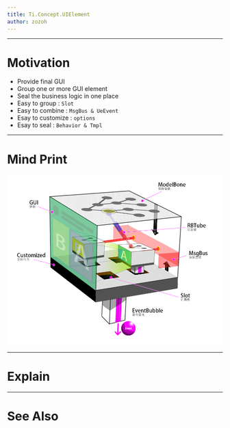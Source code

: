 ```yaml
---
title: Ti.Concept.UIElement
author: zozoh
---
```


----------------------------------------------------
# Motivation

- Provide final GUI
- Group one or more GUI element
- Seal the business logic in one place
- Easy to group : `Slot`
- Easy to combine : `MsgBus & UeEvent`
- Esay to customize : `options`
- Esay to seal : `Behavior & Tmpl`

----------------------------------------------------
# Mind Print

![](../../img/ti_dia_3d.png)

----------------------------------------------------
# Explain

----------------------------------------------------
# See Also